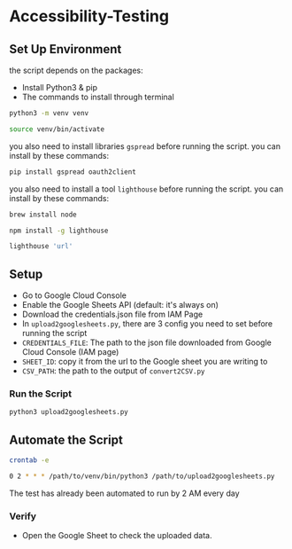 # Accessibility-Testing
## Set Up Environment
the script depends on the packages:
- Install Python3 & pip
- The commands to install through terminal
```bash
python3 -m venv venv
```
```bash
source venv/bin/activate
```
you also need to install libraries `gspread` before running the script.
you can install by these commands:
```bash
pip install gspread oauth2client
```
you also need to install a tool `lighthouse` before running the script.
you can install by these commands:
```bash
brew install node
```
```bash
npm install -g lighthouse
```
```bash
lighthouse 'url'
```


## Setup
- Go to Google Cloud Console
- Enable the Google Sheets API (default: it's always on)
- Download the credentials.json file from IAM Page
- In `upload2googlesheets.py`, there are 3 config you need to set before running the script
- `CREDENTIALS_FILE`: The path to the json file downloaded from Google Cloud Console (IAM page)
- `SHEET_ID`: copy it from the url to the Google sheet you are writing to
- `CSV_PATH`: the path to the output of `convert2CSV.py`

### Run the Script
```bash
python3 upload2googlesheets.py
```

## Automate the Script
```bash
crontab -e
```
```bash
0 2 * * * /path/to/venv/bin/python3 /path/to/upload2googlesheets.py
```
The test has already been automated to run by 2 AM every day

### Verify
- Open the Google Sheet to check the uploaded data.



